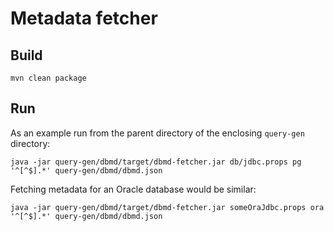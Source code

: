 # Metadata fetcher

## Build
```
mvn clean package
```

## Run
As an example run from the parent directory of the enclosing `query-gen` directory:
```
java -jar query-gen/dbmd/target/dbmd-fetcher.jar db/jdbc.props pg '^[^$].*' query-gen/dbmd/dbmd.json
```

Fetching metadata for an Oracle database would be similar:

```
java -jar query-gen/dbmd/target/dbmd-fetcher.jar someOraJdbc.props ora '^[^$].*' query-gen/dbmd/dbmd.json
```
